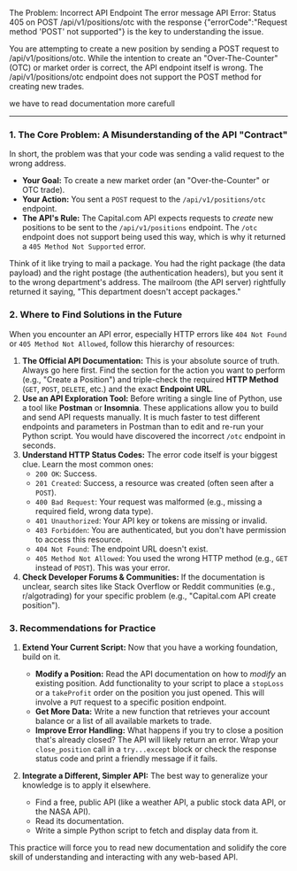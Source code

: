 The Problem: Incorrect API Endpoint
The error message API Error: Status 405 on POST /api/v1/positions/otc with the response {"errorCode":"Request method 'POST' not supported"} is the key to understanding the issue.

You are attempting to create a new position by sending a POST request to /api/v1/positions/otc. While the intention to create an "Over-The-Counter" (OTC) or market order is correct, the API endpoint itself is wrong. The /api/v1/positions/otc endpoint does not support the POST method for creating new trades.

we have to read documentation more carefull 






________



### 1. The Core Problem: A Misunderstanding of the API "Contract"

In short, the problem was that your code was sending a valid request to the wrong address.

* **Your Goal:** To create a new market order (an "Over-the-Counter" or OTC trade).
* **Your Action:** You sent a `POST` request to the `/api/v1/positions/otc` endpoint.
* **The API's Rule:** The Capital.com API expects requests to *create* new positions to be sent to the `/api/v1/positions` endpoint. The `/otc` endpoint does not support being used this way, which is why it returned a `405 Method Not Supported` error.

Think of it like trying to mail a package. You had the right package (the data payload) and the right postage (the authentication headers), but you sent it to the wrong department's address. The mailroom (the API server) rightfully returned it saying, "This department doesn't accept packages."

### 2. Where to Find Solutions in the Future

When you encounter an API error, especially HTTP errors like `404 Not Found` or `405 Method Not Allowed`, follow this hierarchy of resources:

1.  **The Official API Documentation:** This is your absolute source of truth. Always go here first. Find the section for the action you want to perform (e.g., "Create a Position") and triple-check the required **HTTP Method** (`GET`, `POST`, `DELETE`, etc.) and the exact **Endpoint URL**.
2.  **Use an API Exploration Tool:** Before writing a single line of Python, use a tool like **Postman** or **Insomnia**. These applications allow you to build and send API requests manually. It is much faster to test different endpoints and parameters in Postman than to edit and re-run your Python script. You would have discovered the incorrect `/otc` endpoint in seconds.
3.  **Understand HTTP Status Codes:** The error code itself is your biggest clue. Learn the most common ones:
    * `200 OK`: Success.
    * `201 Created`: Success, a resource was created (often seen after a `POST`).
    * `400 Bad Request`: Your request was malformed (e.g., missing a required field, wrong data type).
    * `401 Unauthorized`: Your API key or tokens are missing or invalid.
    * `403 Forbidden`: You are authenticated, but you don't have permission to access this resource.
    * `404 Not Found`: The endpoint URL doesn't exist.
    * `405 Method Not Allowed`: You used the wrong HTTP method (e.g., `GET` instead of `POST`). This was your error.
4.  **Check Developer Forums & Communities:** If the documentation is unclear, search sites like Stack Overflow or Reddit communities (e.g., r/algotrading) for your specific problem (e.g., "Capital.com API create position").

### 3. Recommendations for Practice

1.  **Extend Your Current Script:** Now that you have a working foundation, build on it.
    * **Modify a Position:** Read the API documentation on how to *modify* an existing position. Add functionality to your script to place a `stopLoss` or a `takeProfit` order on the position you just opened. This will involve a `PUT` request to a specific position endpoint.
    * **Get More Data:** Write a new function that retrieves your account balance or a list of all available markets to trade.
    * **Improve Error Handling:** What happens if you try to close a position that's already closed? The API will likely return an error. Wrap your `close_position` call in a `try...except` block or check the response status code and print a friendly message if it fails.

2.  **Integrate a Different, Simpler API:** The best way to generalize your knowledge is to apply it elsewhere.
    * Find a free, public API (like a weather API, a public stock data API, or the NASA API).
    * Read its documentation.
    * Write a simple Python script to fetch and display data from it.

This practice will force you to read new documentation and solidify the core skill of understanding and interacting with any web-based API.